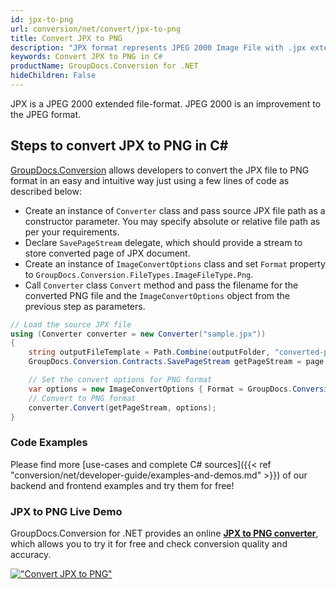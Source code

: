```yaml
---
id: jpx-to-png
url: conversion/net/convert/jpx-to-png
title: Convert JPX to PNG
description: "JPX format represents JPEG 2000 Image File with .jpx extension. Learn how to convert JPX to PNG file programmatically in C# language using GroupDocs.Conversion for .NET library."
keywords: Convert JPX to PNG in C#
productName: GroupDocs.Conversion for .NET
hideChildren: False
---
```


JPX is a JPEG 2000 extended file-format. JPEG 2000 is an improvement to the JPEG format.

## Steps to convert JPX to PNG in C#

[GroupDocs.Conversion](https://products.groupdocs.com/conversion/net) allows developers to convert the JPX file to PNG format in an easy and intuitive way just using a few lines of code as described below:

* Create an instance of `Converter` class and pass source JPX file path as a constructor parameter. You may specify absolute or relative file path as per your requirements. 
* Declare `SavePageStream` delegate, which should provide a stream to store converted page of JPX document.
* Create an instance of `ImageConvertOptions` class and set `Format` property to `GroupDocs.Conversion.FileTypes.ImageFileType.Png`.
* Call `Converter` class `Convert` method and pass the filename for the converted PNG file and the `ImageConvertOptions` object from the previous step as parameters.

```csharp
// Load the source JPX file
using (Converter converter = new Converter("sample.jpx"))
{
    string outputFileTemplate = Path.Combine(outputFolder, "converted-page-{0}.png");
    GroupDocs.Conversion.Contracts.SavePageStream getPageStream = page => new FileStream(string.Format(outputFileTemplate, page), FileMode.Create);

    // Set the convert options for PNG format
    var options = new ImageConvertOptions { Format = GroupDocs.Conversion.FileTypes.ImageFileType.Png };   
    // Convert to PNG format
    converter.Convert(getPageStream, options);
}
```

### Code Examples

Please find more [use-cases and complete C# sources]({{< ref "conversion/net/developer-guide/examples-and-demos.md" >}}) of our backend and frontend examples and try them for free!

### JPX to PNG Live Demo

GroupDocs.Conversion for .NET provides an online [**JPX to PNG converter**](https://products.groupdocs.app/conversion/jpx-to-png), which allows you to try it for free and check conversion quality and accuracy.

[!["Convert JPX to PNG"](conversion/net/images/convert-to-png/convert-jpx-to-png.png)](https://products.groupdocs.app/conversion/jpx-to-png)